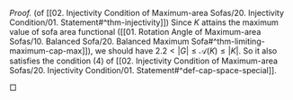 _Proof._ (of [[02. Injectivity Condition of Maximum-area Sofas/20. Injectivity Condition/01. Statement#^thm-injectivity]]) Since $K$ attains the maximum value of sofa area functional ([[01. Rotation Angle of Maximum-area Sofas/10. Balanced Sofa/20. Balanced Maximum Sofa#^thm-limiting-maximum-cap-max]]), we should have $2.2 < |G| \leq \mathcal{A}(K) \leq |K|$. So it also satisfies the condition (4) of [[02. Injectivity Condition of Maximum-area Sofas/20. Injectivity Condition/01. Statement#^def-cap-space-special]].

□
